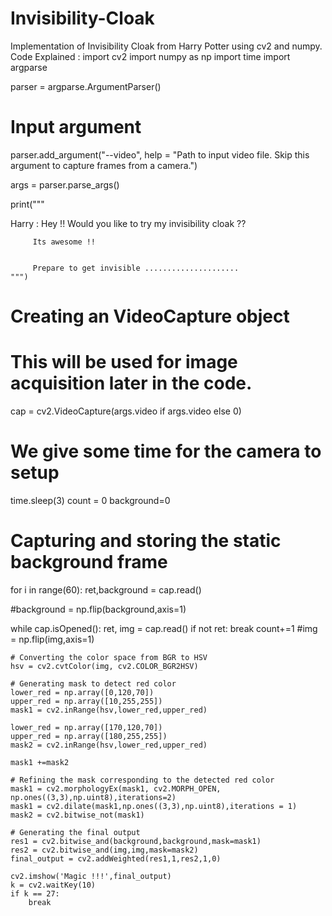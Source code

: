 # Invisibility-Cloak
Implementation of Invisibility Cloak from Harry Potter using cv2 and numpy.
Code Explained :
import cv2
import numpy as np
import time
import argparse

parser = argparse.ArgumentParser()
# Input argument
parser.add_argument("--video", help = "Path to input video file. Skip this argument to capture frames from a camera.")

args = parser.parse_args()

print("""

Harry :  Hey !! Would you like to try my invisibility cloak ??

         Its awesome !!


         Prepare to get invisible .....................
    """)

# Creating an VideoCapture object
# This will be used for image acquisition later in the code.
cap = cv2.VideoCapture(args.video if args.video else 0)

# We give some time for the camera to setup
time.sleep(3)
count = 0
background=0

# Capturing and storing the static background frame
for i in range(60):
	ret,background = cap.read()

#background = np.flip(background,axis=1)

while cap.isOpened():
	ret, img = cap.read()
	if not ret:
		break
	count+=1
	#img = np.flip(img,axis=1)

	# Converting the color space from BGR to HSV
	hsv = cv2.cvtColor(img, cv2.COLOR_BGR2HSV)

	# Generating mask to detect red color
	lower_red = np.array([0,120,70])
	upper_red = np.array([10,255,255])
	mask1 = cv2.inRange(hsv,lower_red,upper_red)

	lower_red = np.array([170,120,70])
	upper_red = np.array([180,255,255])
	mask2 = cv2.inRange(hsv,lower_red,upper_red)

	mask1 +=mask2

	# Refining the mask corresponding to the detected red color
	mask1 = cv2.morphologyEx(mask1, cv2.MORPH_OPEN, np.ones((3,3),np.uint8),iterations=2)
	mask1 = cv2.dilate(mask1,np.ones((3,3),np.uint8),iterations = 1)
	mask2 = cv2.bitwise_not(mask1)

	# Generating the final output
	res1 = cv2.bitwise_and(background,background,mask=mask1)
	res2 = cv2.bitwise_and(img,img,mask=mask2)
	final_output = cv2.addWeighted(res1,1,res2,1,0)

	cv2.imshow('Magic !!!',final_output)
	k = cv2.waitKey(10)
	if k == 27:
		break
